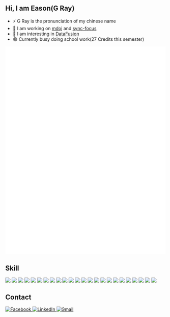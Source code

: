 ## Hi, I am Eason(G Ray)

- ⚡ G Ray is the pronunciation of my chinese name
- 🔭 I am working on [mdoj](https://github.com/mdcpp/mdoj) and [sync-focus](https://github.com/gdsc-ncku/sync-focus)
- 🌱 I am interesting in [DataFusion](https://datafusion.apache.org/)
- 😄 Currently busy doing school work(27 Credits this semester)

![Metrics](https://raw.githubusercontent.com/Eason0729/Eason0729/refs/heads/main/github-metrics.svg)

## Skill

![](https://img.shields.io/badge/PostgreSQL-white?style=flat&logo=postgresql)
![](https://img.shields.io/badge/python-white?style=flat&logo=python)
![](https://img.shields.io/badge/fastAPI-white?style=flat&logo=fastapi)
![](https://img.shields.io/badge/traefik-white?style=flat&logo=traefikproxy)
![](https://img.shields.io/badge/Parquet-white?style=flat&logo=apacheparquet)
![](https://img.shields.io/badge/DuckDB-gray?style=flat&logo=duckdb)
![](https://img.shields.io/badge/react-gray?style=flat&logo=react)
![](https://img.shields.io/badge/kubernetes-gray?style=flat&logo=kubernetes)
![](https://img.shields.io/badge/tailwindcss-gray?style=flat&logo=tailwindcss)
![](https://img.shields.io/badge/typescript-gray?style=flat&logo=typescript)
![](https://img.shields.io/badge/javascript-gray?style=flat&logo=javascript)
![](https://img.shields.io/badge/GCP-gray?style=flat&logo=googlecloud)
![](https://img.shields.io/badge/Docker-gray?style=flat&logo=docker)
![](https://img.shields.io/badge/fresh-gray?style=flat&logo=fresh)
![](https://img.shields.io/badge/zig-gray?style=flat&logo=zig)
![](https://img.shields.io/badge/Grpc-gray?style=flat)
![](https://img.shields.io/badge/linux-gray?style=flat&logo=linux)
![](https://img.shields.io/badge/slint-gray?style=flat&logo=slint)
![](https://img.shields.io/badge/Vue-gray?style=flat&logo=vuedotjs)
![](https://img.shields.io/badge/Rabbit%20MQ-gray?style=flat&logo=rabbitmq)
![](https://img.shields.io/badge/SQLite-gray?style=flat&logo=sqlite)
![](https://img.shields.io/badge/SQL%20Alchemy-gray?style=flat&logo=sqlalchemy)
![](https://img.shields.io/badge/deno-70FFAF?style=flat&logo=deno)
![](https://img.shields.io/badge/rust-F36D00?style=flat&logo=rust)

## Contact

<div>
    <a href="https://www.facebook.com/profile.php?id=100012757084340">
        <img
            src="https://img.shields.io/static/v1?style=for-the-badge&message=Facebook&color=1877F2&logo=Facebook&logoColor=FFFFFF&label="
            alt="Facebook"
        />
    </a>
    <a href="https://www.linkedin.com/in/%E9%82%B1%E9%98%BF%E7%9D%BF/">
        <img
            src="https://img.shields.io/static/v1?style=for-the-badge&message=LinkedIn&color=0A66C2&logo=LinkedIn&logoColor=FFFFFF&label="
            alt="LinkedIn"
        />
    </a>
    <a href="mailto:easonqq0000@gmail.com">
        <img
            src="https://img.shields.io/static/v1?style=for-the-badge&message=Gmail&color=EA4335&logo=Gmail&logoColor=FFFFFF&label="
            alt="Gmail"
        />
    </a>
</div>
